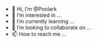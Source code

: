- 👋 Hi, I’m @Poolark
- 👀 I’m interested in ...
- 🌱 I’m currently learning ...
- 💞️ I’m looking to collaborate on ...
- 📫 How to reach me ...

<!---
Poolark/Poolark is a ✨ special ✨ repository because its `README.md` (this file) appears on your GitHub profile.
You can click the Preview link to take a look at your changes.
--->
